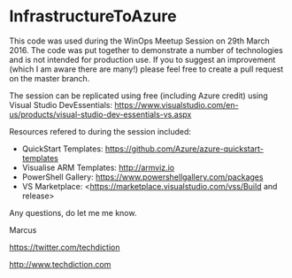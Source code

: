 # InfrastructureToAzure
This code was used during the WinOps Meetup Session on 29th March 2016. The code was put together to demonstrate a number of technologies and is not intended for production use. If you to suggest an improvement (which I am aware there are many!) please feel free to create a pull request on the master branch.

The session can be replicated using free (including Azure credit) using Visual Studio DevEssentials: <https://www.visualstudio.com/en-us/products/visual-studio-dev-essentials-vs.aspx>

Resources refered to during the session included:

* QuickStart Templates: <https://github.com/Azure/azure-quickstart-templates>
* Visualise ARM Templates: <http://armviz.io>
* PowerShell Gallery: <https://www.powershellgallery.com/packages>
* VS Marketplace: <https://marketplace.visualstudio.com/vss/Build and release>

Any questions, do let me me know. 

Marcus

<https://twitter.com/techdiction>

<http://www.techdiction.com>
